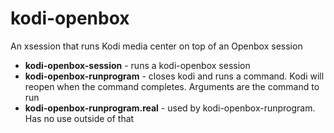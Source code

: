 # kodi-openbox
An xsession that runs Kodi media center on top of an Openbox session

* **kodi-openbox-session** - runs a kodi-openbox session
* **kodi-openbox-runprogram** - closes kodi and runs a command. Kodi will reopen when the command completes. Arguments are the command to run
* **kodi-openbox-runprogram.real** - used by kodi-openbox-runprogram. Has no use outside of that

